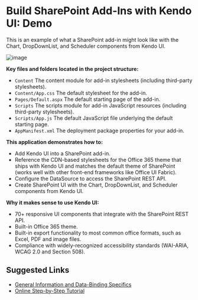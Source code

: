 # Build SharePoint Add-Ins with Kendo UI: Demo

This is an example of what a SharePoint add-in might look like with the Chart, DropDownList, and Scheduler components from Kendo UI.

![image](http://developer.telerik.com/wp-content/uploads/2016/06/kendo-ui-leaves.jpg)

**Key files and folders located in the project structure:**

-	`Content` The content module for add-in stylesheets (including third-party stylesheets).
-	`Content/App.css` The default stylesheet for the add-in.
-	`Pages/Default.aspx` The default starting page of the add-in.
-	`Scripts` The scripts module for add-in JavaScript resources (including third-party stylesheets).
-	`Scripts/App.js` The default JavaScript file underlying the default starting page.
-	`AppManifest.xml` The deployment package properties for your add-in.

**This application demonstrates how to:**

-	Add Kendo UI into a SharePoint add-in.
-	Reference the CDN-based stylesheets for the Office 365 theme that ships with Kendo UI and matches the default theme of SharePoint (works well with other front-end frameworks like Office UI Fabric).
-	Configure the DataSource to access the SharePoint REST API.
-	Create SharePoint UI with the Chart, DropDownList, and Scheduler components from Kendo UI.

**Why it makes sense to use Kendo UI:**

-	70+ responsive UI components that integrate with the SharePoint REST API.
-	Built-in Office 365 theme.
-	Built-in export functionality to most common office formats, such as Excel, PDF and image files.
-	Compliance with widely-recognized accessibility standards (WAI-ARIA, WCAG 2.0 and Section 508).

## Suggested Links

* [General Information and Data-Binding Specifics](http://nbsofdmihaylo/kendo-ui/third-party/sharepoint-add-ins.html)
* [Online Step-by-Step Tutorial](http://developer.telerik.com/featured/building-sharepoint-add-ins-with-kendo-ui/)
